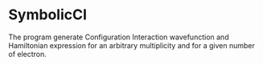 # SymbolicCI

The program generate Configuration Interaction wavefunction and Hamiltonian expression for an arbitrary multiplicity and for 
a given number of electron.